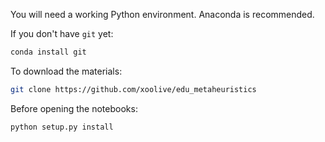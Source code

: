 You will need a working Python environment. Anaconda is recommended.

If you don't have `git` yet:
```sh
conda install git
```

To download the materials:
```sh
git clone https://github.com/xoolive/edu_metaheuristics
```

Before opening the notebooks:
```
python setup.py install
```
